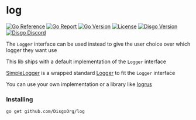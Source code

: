 # log


[![Go Reference](https://pkg.go.dev/badge/github.com/DisgoOrg/log.svg)](https://pkg.go.dev/github.com/DisgoOrg/log)
[![Go Report](https://goreportcard.com/badge/github.com/DisgoOrg/log)](https://goreportcard.com/report/github.com/DisgoOrg/log)
[![Go Version](https://img.shields.io/github/go-mod/go-version/DisgoOrg/log)](https://golang.org/doc/devel/release.html)
[![License](https://img.shields.io/badge/License-Apache%202.0-blue.svg)](https://github.com/DisgoOrg/log/blob/master/LICENSE)
[![Disgo Version](https://img.shields.io/github/v/release/DisgoOrg/log)](https://github.com/DisgoOrg/disgologhook/releases/latest)
[![Disgo Discord](https://img.shields.io/badge/Disgo%20Discord-blue.svg)](https://discord.gg/zQ4u3CdU3J)

The `Logger` interface can be used instead to give the user choice over which logger they want use

This lib ships with a default implementation of the `Logger` interface

[SimpleLogger](https://github.com/DisgoOrg/log/blob/master/simple_logger.go) is a wrapped standard [Logger](https://pkg.go.dev/log) to fit the `Logger` interface

You can use your own implementation or a library like [logrus](https://github.com/sirupsen/logrus)


### Installing

```sh
go get github.com/DisgoOrg/log
```

